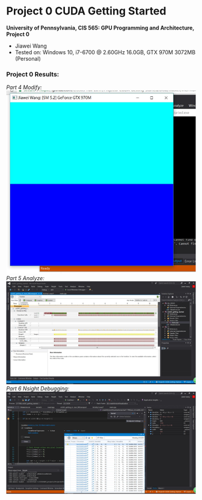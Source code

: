 Project 0 CUDA Getting Started
====================

**University of Pennsylvania, CIS 565: GPU Programming and Architecture, Project 0**

* Jiawei Wang
* Tested on: Windows 10, i7-6700 @ 2.60GHz 16.0GB, GTX 970M 3072MB (Personal)

### Project 0 Results:

*Part 4 Modify:*
  ![](images/CIS565_01.JPG)
*Part 5 Analyze:*
  ![](images/CIS565_02.JPG)
*Part 6 Nsight Debugging:*
  ![](images/CIS565_03.JPG)
  

